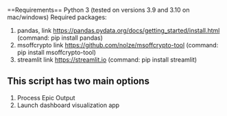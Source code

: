 ==Requirements==
Python 3 (tested on versions 3.9 and 3.10 on mac/windows)
Required packages:
1. pandas, link https://pandas.pydata.org/docs/getting_started/install.html (command: pip install pandas)
2. msoffcrypto link https://github.com/nolze/msoffcrypto-tool (command: pip install msoffcrypto-tool)
3. streamlit link https://streamlit.io (command: pip install streamlit)

## This script has two main options
1. Process Epic Output 
2. Launch dashboard visualization app

